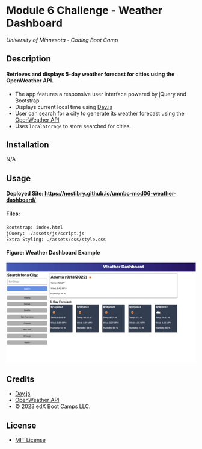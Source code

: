 # Module 6 Challenge - Weather Dashboard
*University of Minnesota - Coding Boot Camp*

## Description

#### Retrieves and displays 5-day weather forecast for cities using the OpenWeather API.
- The app features a responsive user interface powered by jQuery and Bootstrap
- Displays current local time using [Day.js](https://day.js.org/en/)
- User can search for a city to generate its weather forecast using the [OpenWeather API](https://openweathermap.org/api)
- Uses `localStorage` to store searched for cities.

## Installation

N/A

## Usage

#### Deployed Site: https://nestibry.github.io/umnbc-mod06-weather-dashboard/

#### Files: 
    Bootstrap: index.html
    jQuery: ./assets/js/script.js
    Extra Styling: ./assets/css/style.css

#### Figure: Weather Dashboard Example
![Weather Dashboard Example](./assets/images/weather-dashboard-example.png)
 
## Credits
- [Day.js](https://day.js.org/en/)
- [OpenWeather API](https://openweathermap.org/api)
- © 2023 edX Boot Camps LLC.

## License

- [MIT License](https://choosealicense.com/licenses/mit/)


